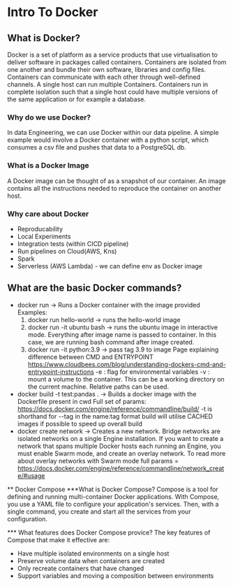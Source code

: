 # Intro To Docker

## What is Docker?
Docker is a set of platform as a service products that use virtualisation to deliver software in packages called containers.
Containers are isolated from one another and bundle their own software, libraries and config files. 
Containers can communicate with each other through well-defined channels.
A single host can run multiple Containers.
Containers run in complete isolation such that a single host could have multiple versions of the same application or for example a database.

### Why do we use Docker?
In data Engineering, we can use Docker within our data pipeline. A simple example would involve a Docker container with a python script, which consumes a csv file and pushes that data to a PostgreSQL db. 

### What is a Docker Image
A Docker image can be thought of as a snapshot of our container. An image contains all the instructions needed to reproduce the container on another host. 

### Why care about Docker
* Reproducability
* Local Experiments
* Integration tests (within CICD pipeline)
* Run pipelines on Cloud(AWS, Kns)
* Spark
* Serverless (AWS Lambda) - we can define env as Docker image

## What are the basic Docker commands?
* docker run -> Runs a Docker container with the image provided
    Examples:
    1. docker run hello-world -> runs the hello-world image
    2. docker run -it ubuntu bash -> runs the ubuntu image in interactive mode. Everything after image name is passed to container. In this case, we are running bash command after image created.
    3. docker run -it python:3.9 -> pass tag 3.9 to image
    Page explaining difference between CMD and ENTRYPOINT https://www.cloudbees.com/blog/understanding-dockers-cmd-and-entrypoint-instructions
    -e : flag for environmental variables
    -v : mount a volume to the container. This can be a working directory on the current machine. Relative paths can be used. 
* docker build -t test:pandas . -> Builds a docker image with the Dockerfile present in cwd
    Full set of params: https://docs.docker.com/engine/reference/commandline/build/
    -t is shorthand for --tag  in the name:tag format
    build will utilise CACHED images if possible to speed up overall build
* docker create network -> Creates a new network. Bridge networks are isolated networks on a single Engine installation. If you want to create a network that spans multiple Docker hosts each running an Engine, you must enable Swarm mode, and create an overlay network. To read more about overlay networks with Swarm mode 
    full params = https://docs.docker.com/engine/reference/commandline/network_create/#usage


** Docker Compose
***What is Docker Compose?
Compose is a tool for defining and running multi-container Docker applications. With Compose, you use a YAML file to configure your application's services. Then, with a single command, you create and start all the services from your configuration.

*** What features does Docker Compose provice?
The key features of Compose that make it effective are:
* Have multiple isolated environments on a single host
* Preserve volume data when containers are created
* Only recreate containers that have changed
* Support variables and moving a composition between environments